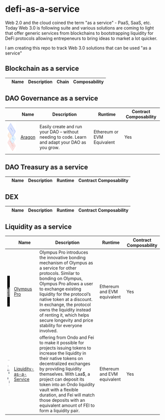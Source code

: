 
# defi-as-a-service

Web 2.0 and the cloud coined the term "as a service" - PaaS, SaaS, etc. Today Web 3.0 is following suite and various solutions are coming to light that offer generic services from blockchains to bootstrapping liquidity for DeFi protocols allowing entrepeneurs to bring ideas to market a lot quicker.

I am creating this repo to track Web 3.0 solutions that can be used "as a service"

## Blockchain as a service

|| Name          | Description    | Chain    | Composability |          
|-------      | -------       | ------         | ------   |------         | 

## DAO Governance as a service

|| Name          | Description    | Runtime    | Contract Composability |          
|-------      | -------       | ------         | ------   |------         | 
|<img src="./images/aragon.png" width="200" height="100">|[Aragon](https://aragon.org/aragon-app)|Easily create and run your DAO – without needing to code. Learn and adapt your DAO as you grow.|Ethereum or EVM Equivalent|Yes|

## DAO Treasury as a service

|| Name          | Description    | Runtime    | Contract Composability |          
|-------      | -------       | ------         | ------   |------         | 

## DEX

|| Name          | Description    | Runtime    | Contract Composability |          
|-------      | -------       | ------         | ------   |------         | 

## Liquidity as a service

|          | Name          | Description    | Runtime  | Contract Composability |          
|-------      | -------       | ------         | ------   |------         | 
|<img src="./images/olympus_pro.png" width="200" height="100">|[Olympus Pro](https://www.olympusdao.finance/olympus-pro)|Olympus Pro introduces the innovative bonding mechanism of Olympus as a service for other protocols. Similar to bonding on Olympus, Olympus Pro allows a user to exchange existing liquidity for the protocol’s native token at a discount. In exchange, the protocol owns the liquidity instead of renting it, which helps secure longevity and price stability for everyone involved.|Ethereum and EVM equivalent|Yes|
|<img src="./images/ondo_fei.png" width="200" height="100">|[Liquidity-as-a-Service](https://medium.com/fei-protocol/if-you-are-part-of-a-dao-or-protocol-that-wants-to-create-liquidity-for-your-token-without-f49a01f02863)|offering from Ondo and Fei to make it possible for projects issuing tokens to increase the liquidity in their native tokens on decentralized exchanges by providing liquidity themselves. With Laa$, a project can deposit its token into an Ondo liquidity vault with a flexible duration, and Fei will match those deposits with an equivalent amount of FEI to form a liquidity pair.|Ethereum and EVM equivalent|Yes|

